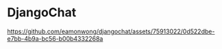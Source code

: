 # DjangoChat

https://github.com/eamonwong/djangochat/assets/75913022/0d522dbe-e7bb-4b9a-bc56-b00b4332268a


